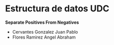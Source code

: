 # Estructura de datos UDC


**Separate Positives From Negatives**

- Cervantes Gonzalez Juan Pablo
- Flores Ramirez Angel Abraham
